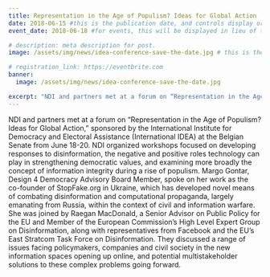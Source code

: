 ```yaml
---
title: Representation in the Age of Populism? Ideas for Global Action
date: 2018-06-15 #this is the publication date, and controls display order.
event_date: 2018-06-18 #for events, this will be displayed in lieu of the post date.

# description: meta description for post.
image: /assets/img/news/idea-conference-save-the-date.jpg # this is the "thumbnail" image used for teaser and social media contexts throughout the site.

# registration_link: https://eventbrite.com
banner:
  image: /assets/img/news/idea-conference-save-the-date.jpg

excerpt: "NDI and partners met at a forum on “Representation in the Age of Populism? Ideas for Global Action,” sponsored by the International Institute for Democracy and Electoral Assistance (International IDEA) at the Belgian Senate from June 18-20."
---
```

NDI and partners met at a forum on “Representation in the Age of Populism? Ideas for Global Action,” sponsored by the International Institute for Democracy and Electoral Assistance (International IDEA) at the Belgian Senate from June 18-20. NDI organized workshops focused on developing responses to disinformation, the negative and positive roles technology can play in strengthening democratic values, and examining more broadly the concept of information integrity during a rise of populism. Margo Gontar, Design 4 Democracy Advisory Board Member, spoke on her work as the co-founder of StopFake.org in Ukraine, which has developed novel means of combating disinformation and computational propaganda, largely emanating from Russia, within the context of civil and information warfare. She was joined by Raegan MacDonald, a Senior Advisor on Public Policy for the EU and Member of the European Commission’s High Level Expert Group on Disinformation, along with representatives from Facebook and the EU’s East Stratcom Task Force on Disinformation. They discussed a range of issues facing policymakers, companies and civil society in the new information spaces opening up online, and potential multistakeholder solutions to these complex problems going forward.
